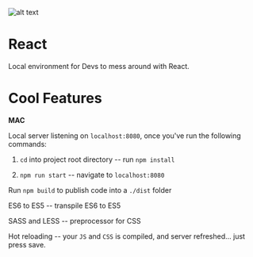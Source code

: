 

![alt text](https://media.giphy.com/media/113ZcqZZZH9AZy/giphy.gif)


# React

Local environment for Devs to mess around with React.

# Cool Features

<b>MAC</b>

Local server listening on `localhost:8080`, once you've run the following commands:

  1. `cd` into project root directory -- run `npm install`
  
  2. `npm run start` -- navigate to `localhost:8080`

  Run `npm build` to publish code into a `./dist` folder

  ES6 to ES5 -- transpile ES6 to ES5
  
  SASS and LESS -- preprocessor for CSS
  
  Hot reloading -- your `JS` and `CSS` is compiled, and server refreshed... just press save.
